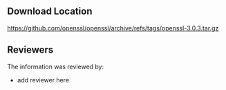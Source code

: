 ## Download Location

https://github.com/openssl/openssl/archive/refs/tags/openssl-3.0.3.tar.gz

## Reviewers

The information was reviewed by:

* add reviewer here